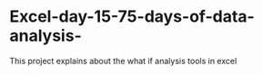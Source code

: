 # Excel-day-15-75-days-of-data-analysis-
This project explains about the what if analysis tools in excel
